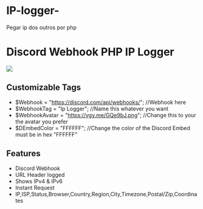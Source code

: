 # IP-logger-
Pegar ip dos outros por php 
# Discord Webhook PHP IP Logger

<img src=https://media.discordapp.net/attachments/804771861992701964/811729443596271696/unknown.png>


## Customizable Tags 

- $Webhook    = "https://discord.com/api/webhooks/"; //Webhook here
- $WebhookTag = "Ip Logger"; //Name this whatever you want
- $WebhookAvatar = "https://vgy.me/GQe9bJ.png"; //Change this to your the avatar you prefer
- $DEmbedColor = "FFFFFF"; //Change the color of the Discord Embed must be in hex "FFFFFF"

## Features
- Discord Webhook
- URL Header logged
- Shows IPv4 & IPv6
- Instant Request
- IP,ISP,Status,Browser,Country,Region,City,Timezone,Postal/Zip,Coordinates
